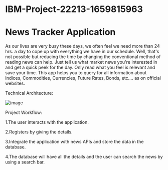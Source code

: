 # IBM-Project-22213-1659815963


# News Tracker Application

As our lives are very busy these days, we often feel we need more than 24 hrs. a day to cope up with everything we have in our schedule. Well, that's not possible but reducing the time by changing the conventional method of reading news can help. Just tell us what market news you're interested in and get a quick peek for the day. Only read what you feel is relevant and save your time. This app helps you to query for all information about Indices, Commodities, Currencies, Future Rates, Bonds, etc.… as on official websites.

Technical Architecture:

![image](https://user-images.githubusercontent.com/88039605/191082060-b0a05d0c-1f0e-4b2a-b7e2-abed82fd0fbb.png)

Project Workflow:

1.The user interacts with the application.

2.Registers by giving the details.

3.Integrate the application with news APIs and store the data in the database.

4.The database will have all the details and the user can search the news by using a search bar.

